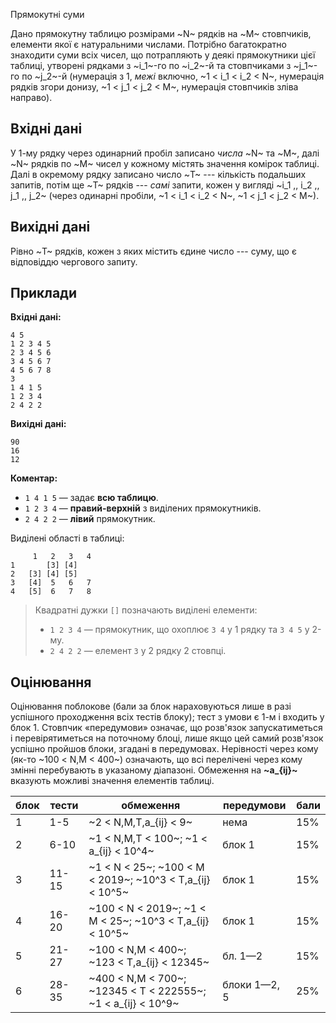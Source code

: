 ﻿Прямокутні суми

Дано прямокутну таблицю розмірами ~N~ рядків на ~M~ стовпчиків, елементи якої є натуральними числами. Потрібно багатократно знаходити суми всіх чисел, що потрапляють у деякі прямокутники цієї таблиці, утворені рядками з ~i_1~-го по ~i_2~-й та стовпчиками з ~j_1~-го по ~j_2~-й (нумерація з 1, *межі* включно, ~1 < i_1 < i_2 < N~, нумерація рядків згори донизу, ~1 < j_1 < j_2 < M~, нумерація стовпчиків зліва направо).

## Вхідні дані
У 1-му рядку через одинарний пробіл записано *числа* ~N~ та ~M~, далі ~N~ рядків по ~M~ чисел у кожному містять значення комірок таблиці.
Далі в окремому рядку записано число ~T~ --- кількість подальших запитів, потім ще ~T~ рядків --- *самі* запити, кожен у вигляді ~i_1 \,\, i_2 \,\, j_1 \,\, j_2~ (через одинарні пробіли, ~1 < i_1 < i_2 < N~, ~1 < j_1 < j_2 < M~).

## Вихідні дані
Рівно ~T~ рядків, кожен з яких містить єдине число --- суму, що є відповіддю чергового запиту.

## Приклади

**Вхідні дані:**
```
4 5
1 2 3 4 5
2 3 4 5 6
3 4 5 6 7
4 5 6 7 8
3
1 4 1 5
1 2 3 4
2 4 2 2
```

**Вихідні дані:**
```
90
16
12
```
**Коментар:**

- `1 4 1 5` — задає **всю таблицю**.
- `1 2 3 4` — **правий-верхній** з виділених прямокутників.
- `2 4 2 2` — **лівий** прямокутник.

Виділені області в таблиці:

```
     1   2   3   4   
1       [3] [4]
2   [3] [4] [5]
3   [4]  5   6   7
4   [5]  6   7   8
```

> Квадратні дужки `[]` позначають виділені елементи:
> - `1 2 3 4` — прямокутник, що охоплює `3 4` у 1 рядку та `3 4 5` у 2-му.
> - `2 4 2 2` — елемент `3` у 2 рядку 2 стовпці.

## Оцінювання
Оцінювання поблокове (бали за блок нараховуються лише в разі успішного проходження всіх тестів блоку); тест з умови є 1-м і входить у блок 1.
Стовпчик «передумови» означає, що розв'язок запускатиметься і перевірятиметься на поточному блоці, лише якщо цей самий розв'язок успішно пройшов блоки, згадані в передумовах.
Нерівності через кому (як-то ~100 < N,M < 400~) означають, що всі перелічені через кому змінні перебувають в указаному діапазоні. Обмеження на **~a_{ij}~** вказують можливі значення елементів таблиці.

| блок | тести  | обмеження                                                     | передумови      | бали |
| ---- | ------ | --------------------------------------------------------------| --------------- | ---- |
| 1    | 1-5    | ~2 < N,M,T,a_{ij} < 9~                                        | нема            | 15%  |
| 2    | 6-10   | ~1 < N,M,T < 100~; ~1 < a_{ij} < 10^4~                        | блок 1          | 15%  |
| 3    | 11-15  | ~1 < N < 25~; ~100 < M < 2019~; ~10^3 < T,a_{ij} < 10^5~      | блок 1          | 15%  |
| 4    | 16-20  | ~100 < N < 2019~; ~1 < M < 25~; ~10^3 < T,a_{ij} < 10^5~      | блок 1          | 15%  |
| 5    | 21-27  | ~100 < N,M < 400~; ~123 < T,a_{ij} < 12345~                   | бл. 1—2         | 15%  |
| 6    | 28-35  | ~400 < N,M < 700~; ~12345 < T < 222555~; ~1 < a_{ij} < 10^9~  | блоки 1—2, 5    | 25%  |